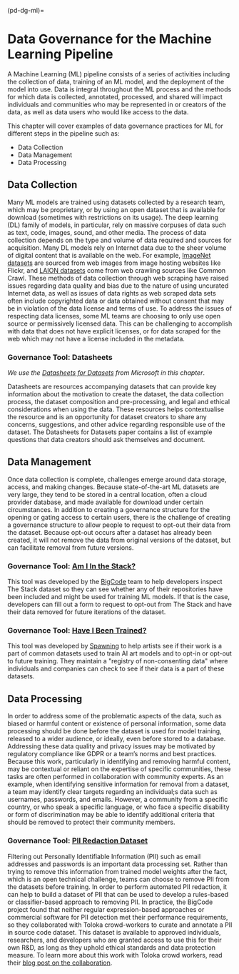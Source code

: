 (pd-dg-ml)=

# Data Governance for the Machine Learning Pipeline

A Machine Learning (ML) pipeline consists of a series of activities including the collection of data, training of an ML model, and the deployment of the model into use. 
Data is integral throughout the ML process and the methods for which data is collected, annotated, processed, and shared will impact individuals and communities who may be represented in or creators of the data, as well as data users who would like access to the data. 

This chapter will cover examples of data governance practices for ML for different steps in the pipeline such as: 
- Data Collection
- Data Management
- Data Processing

## Data Collection

Many ML models are trained using datasets collected by a research team, which may be proprietary, or by using an open dataset that is available for download (sometimes with restrictions on its usage).
The deep learning (DL) family of models, in particular, rely on massive corpuses of data such as text, code, images, sound, and other media.
The process of data collection depends on the type and volume of data required and sources for acquisition.
Many DL models rely on Internet data due to the sheer volume of digital content that is available on the web. 
For example, [ImageNet datasets](https://www.image-net.org/about.php) are sourced from web images from image hosting websites like Flickr, and [LAION datasets](https://laion.ai/faq/) come from web crawling sources like Common Crawl.
These methods of data collection through web scraping have raised issues regarding data quality and bias due to the nature of using uncurated Internet data, as well as issues of data rights as web scraped data sets often include copyrighted data or data obtained without consent that may be in violation of the data license and terms of use.
To address the issues of respecting data licenses, some ML teams are choosing to only use open source or permissively licensed data.
This can be challenging to accomplish with data that does not have explicit licenses, or for data scraped for the web which may not have a license included in the metadata.

### Governance Tool: Datasheets

*We use the [Datasheets for Datasets](https://www.microsoft.com/en-us/research/uploads/prod/2019/01/1803.09010.pdf) from Microsoft in this chapter*.

Datasheets are resources accompanying datasets that can provide key information about the motivation to create the dataset, 
the data collection process, the dataset composition and pre-processing, and legal and ethical considerations when using the data.
These resources helps contextualise the resource and is an opportunity for dataset creators to share any concerns, suggestions,
and other advice regarding responsible use of the dataset.
The Datasheets for Datasets paper contains a list of example questions that data creators should ask themselves and document.

## Data Management

Once data collection is complete, challenges emerge around data storage, access, and making changes.
Because state-of-the-art ML datasets are very large, they tend to be stored in a central location, often a cloud provider database, and made available for download under certain circumstances.
In addition to creating a governance structure for the opening or gating access to certain users, there is the challenge of creating a governance structure to allow people to request to opt-out their data from the dataset.
Because opt-out occurs after a dataset has already been created, it will not remove the data from original versions of the dataset, but can facilitate removal from future versions.

### Governance Tool: [Am I In the Stack?](https://huggingface.co/spaces/bigcode/in-the-stack)
This tool was developed by the [BigCode](https://www.bigcode-project.org/) team to help developers inspect The Stack dataset so they can see whether any of their repositories have been included and might be used for training ML models. 
If that is the case, developers can fill out a form to request to opt-out from The Stack and have their data removed for future iterations of the dataset.

### Governance Tool: [Have I Been Trained?](https://haveibeentrained.com/)

This tool was developed by [Spawning](https://spawning.ai/) to help artists see if their work is a part of common datasets used to train AI art models and to opt-in or 
opt-out to future training. They maintain a "registry of non-consenting data" where individuals and companies can check to see if their data is a part of these datasets.

## Data Processing

In order to address some of the problematic aspects of the data, such as biased or harmful content or existence of personal information, some data processing should be done before the dataset is used for model training, released to a wider audience, or ideally, even before stored to a database.
Addressing these data quality and privacy issues may be motivated by regulatory compliance like GDPR or a team’s norms and best practices.
Because this work, particularly in identifying and removing harmful content, may be contextual or reliant on the expertise of specific communities, these tasks are often performed in collaboration with community experts.
As an example, when identifying sensitive information for removal from a dataset, a team may identify clear targets regarding an individual;s data such as usernames, passwords, and emails.
However, a community from a specific country, or who speak a specific language, or who face a specific disability or form of discrimination may be able to identify additional criteria that should be removed to protect their community members.

### Governance Tool: [PII Redaction Dataset](https://huggingface.co/datasets/bigcode/bigcode-pii-dataset)

Filtering out Personally Identifiable Information (PII) such as email addresses and passwords is an important data processing set.
Rather than trying to remove this information from trained model weights after the fact, which is an open technical challenge,
teams can choose to remove PII from the datasets before training.
In order to perform automated PII redaction, it can help to build a dataset of PII that can be used to develop a rules-based or
classifier-based approach to removing PII.
In practice, the BigCode project found that neither regular expression-based approaches or commercial software for PII detection met their
performance requirements, so they collaborated with Toloka crowd-workers to curate and annotate a PII in source code dataset.
This dataset is available to approved individuals, researchers, and developers who are granted access to use this for their own R&D, as long as they uphold ethical standards and data protection measure.
To learn more about this work with Toloka crowd workers, read their [blog post on the collaboration](https://toloka.ai/blog/bigcode-project/).
